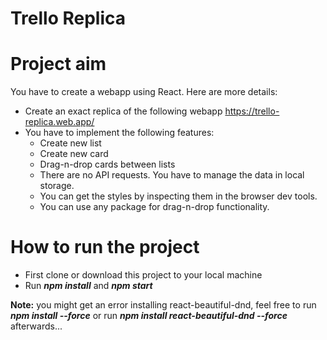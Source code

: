 # Trello Replica

# Project aim

You have to create a webapp using React. Here are more details:

- Create an exact replica of the following webapp https://trello-replica.web.app/
- You have to implement the following features:
  - Create new list
  - Create new card
  - Drag-n-drop cards between lists
  - There are no API requests. You have to manage the data in local storage.
  - You can get the styles by inspecting them in the browser dev tools.
  - You can use any package for drag-n-drop functionality.

# How to run the project

- First clone or download this project to your local machine
- Run **_npm install_** and **_npm start_**

**Note:** you might get an error installing react-beautiful-dnd, feel free to run **_npm install --force_** or run **_npm install react-beautiful-dnd --force_** afterwards...
